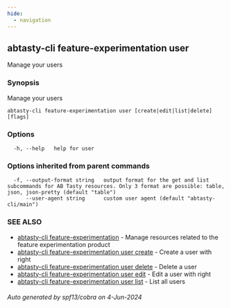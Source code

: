 ```yaml
---
hide:
  - navigation
---
```

## abtasty-cli feature-experimentation user

Manage your users

### Synopsis

Manage your users

```
abtasty-cli feature-experimentation user [create|edit|list|delete] [flags]
```

### Options

```
  -h, --help   help for user
```

### Options inherited from parent commands

```
  -f, --output-format string   output format for the get and list subcommands for AB Tasty resources. Only 3 format are possible: table, json, json-pretty (default "table")
      --user-agent string      custom user agent (default "abtasty-cli/main")
```

### SEE ALSO

* [abtasty-cli feature-experimentation](abtasty-cli_feature-experimentation.md)	 - Manage resources related to the feature experimentation product
* [abtasty-cli feature-experimentation user create](abtasty-cli_feature-experimentation_user_create.md)	 - Create a user with right
* [abtasty-cli feature-experimentation user delete](abtasty-cli_feature-experimentation_user_delete.md)	 - Delete a user
* [abtasty-cli feature-experimentation user edit](abtasty-cli_feature-experimentation_user_edit.md)	 - Edit a user with right
* [abtasty-cli feature-experimentation user list](abtasty-cli_feature-experimentation_user_list.md)	 - List all users

###### Auto generated by spf13/cobra on 4-Jun-2024
